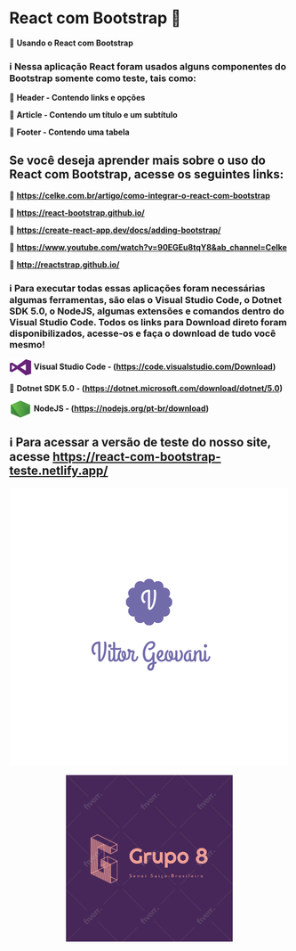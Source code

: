# React com Bootstrap :open_file_folder:
:bookmark_tabs: **Usando o React com Bootstrap**


### :information_source: **Nessa aplicação React foram usados alguns componentes do Bootstrap somente como teste, tais como:**

:pushpin: **Header - Contendo links e opções**

:pushpin: **Article - Contendo um título e um subtítulo**

:pushpin: **Footer - Contendo uma tabela**

## Se você deseja aprender mais sobre o uso do React com Bootstrap, acesse os seguintes links:

:link: **https://celke.com.br/artigo/como-integrar-o-react-com-bootstrap**

:link: **https://react-bootstrap.github.io/**

:link: **https://create-react-app.dev/docs/adding-bootstrap/**

:link: **https://www.youtube.com/watch?v=90EGEu8tqY8&ab_channel=Celke**

:link: **http://reactstrap.github.io/**

### :information_source: **Para executar todas essas aplicações foram necessárias algumas ferramentas, são elas o Visual Studio Code, o Dotnet SDK 5.0, o NodeJS, algumas extensões e comandos dentro do Visual Studio Code. Todos os links para Download direto foram disponibilizados, acesse-os e faça o download de tudo você mesmo!**

<img align="center" alt="icon-js" height="30" width="40" src="https://raw.githubusercontent.com/devicons/devicon/master/icons/visualstudio/visualstudio-plain.svg" style="max-width:100%;"></img> **Visual Studio Code - (https://code.visualstudio.com/Download)**

:link: **Dotnet SDK 5.0 - (https://dotnet.microsoft.com/download/dotnet/5.0)**

<img align="center" alt="icon-vs" height="30" width="40" src="https://raw.githubusercontent.com/devicons/devicon/master/icons/nodejs/nodejs-original.svg" style="max-width:100%;"></img> **NodeJS - (https://nodejs.org/pt-br/download)**

## :information_source: Para acessar a versão de teste do nosso site, acesse https://react-com-bootstrap-teste.netlify.app/

<p align="center">
  <img src="/V.png">
  </p>
  <p align="center">
  <img width="300px" height"=300px" src="/logo_gp8.png">
  </p>
